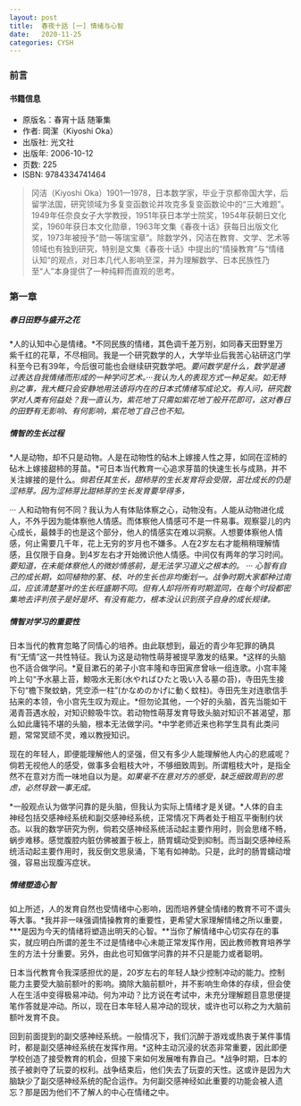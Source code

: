 ```yaml
---
layout: post
title:  春夜十話 [一] 情绪与心智
date:   2020-11-25
categories: CYSH
---
```

### 前言

#### 书籍信息

- 原版名：春宵十話 随筆集
- 作者: 岡潔（Kiyoshi Oka）
- 出版社: 光文社
- 出版年: 2006-10-12
- 页数: 225
- ISBN: 9784334741464

>冈洁（Kiyoshi Oka）1901—1978，日本数学家，毕业于京都帝国大学，后留学法国，研究领域为多复变函数论并攻克多复变函数论中的“三大难题”。1949年任奈良女子大学教授，1951年获日本学士院奖，1954年获朝日文化奖，1960年获日本文化勋章，1963年文集《春夜十话》获每日出版文化奖，1973年被授予“勋一等瑞宝章”。除数学外，冈洁在教育、文学、艺术等领域也有独到研究，特别是文集《春夜十话》中提出的“情操教育”与“情绪认知”的观点，对日本几代人影响至深，并为理解数学、日本民族性乃至“人”本身提供了一种纯粹而直观的思考。

### 第一章

##### 春日田野与盛开之花

*人的认知中心是情绪。*不同民族的情绪，其色调千差万别，如同春天田野里万紫千红的花草，不尽相同。我是一个研究数学的人，大学毕业后我苦心钻研这门学科至今已有39年，今后很可能也会继续研究数学吧。*要问数学是什么，数学是通过表达自我情绪而形成的一种学问艺术。*···*我认为人的表现方式一种足矣。如无特别之事，我大概只会安静地用法语将内在的日本式情绪写成论文。有人问，研究数学对人类有何益处？我一直认为，紫花地丁只需如紫花地丁般开花即可，这对春日的田野有无影响、有何影响，紫花地丁自己也不知。*

##### 情智的生长过程

*人是动物，却不只是动物。人是在动物性的砧木上嫁接人性之芽，如同在涩柿的砧木上嫁接甜柿的芽苗。*可日本当代教育一心追求芽苗的快速生长与成熟，并不关注嫁接的是什么。*倘若任其生长，甜柿芽的生长发育将会受限，茁壮成长的仍是涩柿芽。因为涩柿芽比甜柿芽的生长发育要早得多，*

··· 人和动物有何不同？我认为人有体贴体察之心，动物没有。人能从动物进化成人，不外乎因为能体察他人情感。而体察他人情感可不是一件易事。观察婴儿的内心成长，最棘手的也是这个部分，他人的情感实在难以洞察。人想要体察他人情感，何止需要几千年，花上无穷的岁月也不嫌多。人在2岁左右才能稍稍理解情感，且仅限于自身。到4岁左右才开始微识他人情感。中间仅有两年的学习时间。*要知道，在未能体察他人的微妙情感前，是无法学习道义之根本的。* ··· *心智有自己的成长期，如同植物的茎、枝、叶的生长也非均衡划一。*战争时期大家都种过南瓜，应该清楚茎叶的生长旺盛期不同。但有人却将所有时期混同，在每个时段都密集地去评判孩子是好是坏、有没有能力，根本没认识到孩子*自身的成长规律。*

##### 情智对学习的重要性

日本当代的教育忽略了同情心的培养。由此联想到，最近的青少年犯罪的确具有“无情”这一共性特征。我认为这是动物性萌芽被提早激发的结果。*这样的头脑也不适合做学问。*夏目漱石的弟子小宫丰隆和寺田寅彦曾咏一组连歌。小宫丰隆吟上句“予水墓上苔，鯨吸水无影(水やればひたと吸い入る墓の苔)，寺田先生接下句“檐下聚蚊蚋，凭空添一柱”(かなめのかげに動く蚊柱)。寺田先生对连歌信手拈来的本领，令小宫先生叹为观止。*但勿论其他，一个好的头脑，首先当能如干渴青苔遇水般，对知识鲸吸牛饮。若动物性萌芽发育导致头脑对知识不甚渴望，那么如此庸钝不堪的头脑，根本无法做学问。*中学老师近来也称学生具有此类问题，常常冥顽不灵，难以教授知识。

现在的年轻人，即便能理解他人的坚强，但又有多少人能理解他人内心的悲戚呢？倘若无视他人的感受，做事多会粗枝大叶，不够细致周到。所谓粗枝大叶，是指全然不在意对方而一味地自以为是。*如果毫不在意对方的感受，缺乏细致周到的思虑，必然导致一事无成。*

*一般观点认为做学问靠的是头脑，但我认为实际上情绪才是关键。*人体的自主神经包括交感神经系统和副交感神经系统，正常情况下两者处于相互平衡制约状态。以我的数学研究为例，倘若交感神经系统活动起主要作用时，则会思绪不畅，蜗步难移。感觉腹腔内脏仿佛被置于板上，肠胃蠕动受到抑制。而当副交感神经系统活动起主要作用时，我反倒文思泉涌，下笔有如神助。只是，此时的肠胃蠕动增强，容易出现腹泻症状。

##### 情绪塑造心智

如上所述，人的发育自然也受情绪中心影响，因而培养健全情绪的教育不可不谓头等大事。*我并非一味强调情操教育的重要性，更希望大家理解情绪之所以重要，***是因为今天的情绪将塑造出明天的心智。**当你了解情绪中心切实存在的事实，就应明白所谓的差生不过是情绪中心未能正常发挥作用，因此教师教育培养学生的方法十分重要。另外，由此也可知做学问靠的并不只是能力或者聪明。

日本当代教育令我深感担优的是，20岁左右的年轻人缺少控制冲动的能力。控制能力主要受大脑前额叶的影响。摘除大脑前额叶，并不影响生命体的存续，但会使人在生活中变得极易冲动。何为冲动？比方说在考试中，未充分理解题目意思便提笔作答就是冲动。所以，现在日本年轻人易冲动的现状，或许也可以称之为大脑前额叶发育不良。

回到前面提到的副交感神经系统。一般情况下，我们沉醉于游戏或热衷于某件事情时，都是副交感神经系统在发挥作用。*这种主动沉浸的状态非常重要，因此即便学校创造了接受教育的机会，但接下来如何发展唯有靠自己。*战争时期，日本的孩子被剥夺了玩耍的权利。战争结束后，他们失去了玩耍的天性。这或许是因为大脑缺少了副交感神经系统的配合运作。为何副交感神经如此重要的功能会被人遗忘？那是因为他们不了解人的中心在情绪之中。